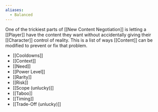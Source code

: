 ```yaml
---
aliases:
  - Balanced
---
```

One of the trickiest parts of [[New Content Negotiation]] is letting a [[Player]] have the content they want without accidentally giving their [[Character]] control of reality. This is a list of ways [[Content]] can be modified to prevent or fix that problem.
- [[Cooldowns]]
- [[Context]]
- [[Need]]
- [[Power Level]]
- [[Rarity]]
- [[Risk]]
- [[Scope (unlucky)]]
- [[Taboo]]
- [[Timing]]
- [[Trade-Off (unlucky)]]